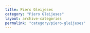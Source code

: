 ```yaml
---
title: Piero Gleijeses
category: "Piero Gleijeses"
layout: archive-categories
permalink: "category/piero-gleijeses"
---
```

